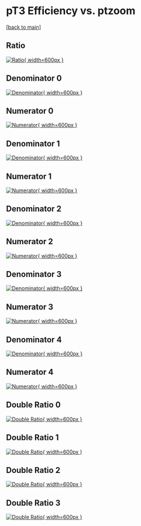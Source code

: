 # pT3 Efficiency vs. ptzoom

[[back to main](./)]



## Ratio

[![Ratio](../mtv/var/pT3_xtr_11_0_eff_ptzoom.png){ width=600px }](../mtv/var/pT3_xtr_11_0_eff_ptzoom.pdf)

## Denominator 0

[![Denominator](../mtv/den/pT3_xtr_11_0_eff_ptzoom_den0.png){ width=600px }](../mtv/den/pT3_xtr_11_0_eff_ptzoom_den0.pdf)

## Numerator 0

[![Numerator](../mtv/num/pT3_xtr_11_0_eff_ptzoom_num0.png){ width=600px }](../mtv/num/pT3_xtr_11_0_eff_ptzoom_num0.pdf)

## Denominator 1

[![Denominator](../mtv/den/pT3_xtr_11_0_eff_ptzoom_den1.png){ width=600px }](../mtv/den/pT3_xtr_11_0_eff_ptzoom_den1.pdf)

## Numerator 1

[![Numerator](../mtv/num/pT3_xtr_11_0_eff_ptzoom_num1.png){ width=600px }](../mtv/num/pT3_xtr_11_0_eff_ptzoom_num1.pdf)

## Denominator 2

[![Denominator](../mtv/den/pT3_xtr_11_0_eff_ptzoom_den2.png){ width=600px }](../mtv/den/pT3_xtr_11_0_eff_ptzoom_den2.pdf)

## Numerator 2

[![Numerator](../mtv/num/pT3_xtr_11_0_eff_ptzoom_num2.png){ width=600px }](../mtv/num/pT3_xtr_11_0_eff_ptzoom_num2.pdf)

## Denominator 3

[![Denominator](../mtv/den/pT3_xtr_11_0_eff_ptzoom_den3.png){ width=600px }](../mtv/den/pT3_xtr_11_0_eff_ptzoom_den3.pdf)

## Numerator 3

[![Numerator](../mtv/num/pT3_xtr_11_0_eff_ptzoom_num3.png){ width=600px }](../mtv/num/pT3_xtr_11_0_eff_ptzoom_num3.pdf)

## Denominator 4

[![Denominator](../mtv/den/pT3_xtr_11_0_eff_ptzoom_den4.png){ width=600px }](../mtv/den/pT3_xtr_11_0_eff_ptzoom_den4.pdf)

## Numerator 4

[![Numerator](../mtv/num/pT3_xtr_11_0_eff_ptzoom_num4.png){ width=600px }](../mtv/num/pT3_xtr_11_0_eff_ptzoom_num4.pdf)

## Double Ratio 0

[![Double Ratio](../mtv/ratio/pT3_xtr_11_0_eff_ptzoom_ratio0.png){ width=600px }](../mtv/ratio/pT3_xtr_11_0_eff_ptzoom_ratio0.pdf)

## Double Ratio 1

[![Double Ratio](../mtv/ratio/pT3_xtr_11_0_eff_ptzoom_ratio1.png){ width=600px }](../mtv/ratio/pT3_xtr_11_0_eff_ptzoom_ratio1.pdf)

## Double Ratio 2

[![Double Ratio](../mtv/ratio/pT3_xtr_11_0_eff_ptzoom_ratio2.png){ width=600px }](../mtv/ratio/pT3_xtr_11_0_eff_ptzoom_ratio2.pdf)

## Double Ratio 3

[![Double Ratio](../mtv/ratio/pT3_xtr_11_0_eff_ptzoom_ratio3.png){ width=600px }](../mtv/ratio/pT3_xtr_11_0_eff_ptzoom_ratio3.pdf)

